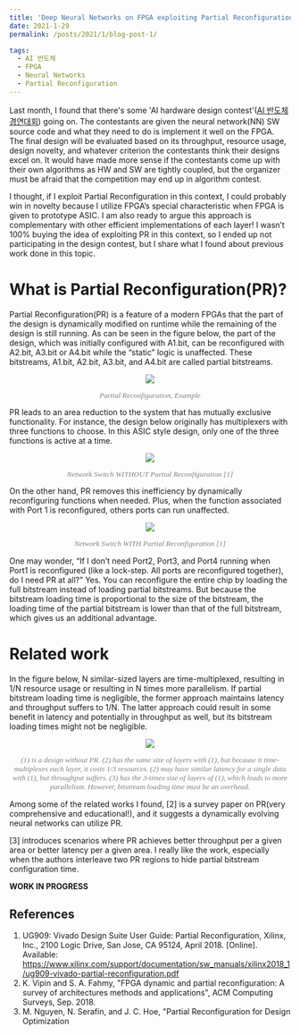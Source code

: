 ```yaml
---
title: 'Deep Neural Networks on FPGA exploiting Partial Reconfiguration'
date: 2021-1-29
permalink: /posts/2021/1/blog-post-1/

tags:
  - AI 반도체
  - FPGA
  - Neural Networks
  - Partial Reconfiguration
---
```


Last month, I found that there's some 'AI hardware design contest'([AI 반도체 경연대회](https://view.asiae.co.kr/article/2020111611412444851)) going on. The contestants are given the neural network(NN) SW source code and what they need to do is implement it well on the FPGA. The final design will be evaluated based on its throughput, resource usage, design novelty, and whatever criterion the contestants think their designs excel on. It would have made more sense if the contestants come up with their own algorithms as HW and SW are tightly coupled, but the organizer must be afraid that the competition may end up in algorithm contest. 

I thought, if I exploit Partial Reconfiguration in this context, I could probably win in novelty because I utilize FPGA’s special characteristic when FPGA is given to prototype ASIC. I am also ready to argue this approach is complementary with other efficient implementations of each layer! I wasn’t 100% buying the idea of exploiting PR in this context, so I ended up not participating in the design contest, but I share what I found about previous work done in this topic.

What is Partial Reconfiguration(PR)?
======
Partial Reconfiguration(PR) is a feature of a modern FPGAs that the part of the design is dynamically modified on runtime while the remaining of the design is still running. As can be seen in the figure below, the part of the design, which was initially configured with A1.bit, can be reconfigured with A2.bit, A3.bit or A4.bit while the “static” logic is unaffected. These bitstreams, A1.bit, A2.bit, A3.bit, and A4.bit are called partial bitstreams.
<p align="center"> <img src="https://dj-park.github.io/images/posts_img/pr.png"> </p>
<p style="font-family: times, serif; font-size:10pt; font-style:italic; text-align:center; color:grey; margin-top:1px">
    Partial Reconfiguration, Example
</p>
PR leads to an area reduction to the system that has mutually exclusive functionality. For instance, the design below originally has multiplexers with three functions to choose. In this ASIC style design, only one of the three functions is active at a time.
<p align="center"> <img src="https://dj-park.github.io/images/posts_img/xilinx1.JPG"> </p>
<p style="font-family: times, serif; font-size:10pt; font-style:italic; text-align:center; color:grey">
    Network Switch WITHOUT Partial Reconfiguration [1]
</p>
On the other hand, PR removes this inefficiency by dynamically reconfiguring functions when needed. Plus, when the function associated with Port 1 is reconfigured, others ports can run unaffected.
<p align="center"> <img src="https://dj-park.github.io/images/posts_img/xilinx2.JPG"> </p>
<p style="font-family: times, serif; font-size:10pt; font-style:italic; text-align:center; color:grey">
    Network Switch WITH Partial Reconfiguration [1]
</p>
One may wonder, “If I don’t need Port2, Port3, and Port4 running when Port1 is reconfigured (like a lock-step. All ports are reconfigured together), do I need PR at all?” Yes. You can reconfigure the entire chip by loading the full bitstream instead of loading partial bitstreams. But because the bitstream loading time is proportional to the size of the bitstream, the loading time of the partial bitstream is lower than that of the full bitstream, which gives us an additional advantage. 

Related work
======
In the figure below, N similar-sized layers are time-multiplexed, resulting in 1/N resource usage or resulting in N times more parallelism. If partial bitstream loading time is negligible, the former approach maintains latency and throughput suffers to 1/N. The latter approach could result in some benefit in latency and potentially in throughput as well, but its bitstream loading times might not be negligible.
<p align="center"> <img src="https://dj-park.github.io/images/posts_img/PR_NN_layers.png"> </p>
<p style="font-family: times, serif; font-size:10pt; font-style:italic; text-align:center; color:grey">
    (1) is a design without PR. (2) has the same size of layers with (1), but because it time-multiplexes each layer, it costs 1/3 resources. (2) may have similar latency for a single data with (1), but throughput suffers. (3) has the 3-times size of layers of (1), which leads to more parallelism. However, bitstream loading time must be an overhead.  
</p>

Among some of the related works I found, [2] is a survey paper on PR(very comprehensive and educational!), and it suggests a dynamically evolving neural networks can utilize PR. 

[3] introduces scenarios where PR achieves better throughput per a given area or better latency per a given area. I really like the work, especially when the authors interleave two PR regions to hide partial bitstream configuration time.


**WORK IN PROGRESS**


References
------
1. UG909: Vivado Design Suite User Guide: Partial Reconfiguration, Xilinx, Inc., 2100 Logic Drive, San Jose, CA 95124, April 2018. [Online]. Available: https://www.xilinx.com/support/documentation/sw_manuals/xilinx2018_1/ug909-vivado-partial-reconfiguration.pdf
2. K. Vipin and S. A. Fahmy, "FPGA dynamic and partial reconfiguration: A survey of architectures methods and applications", ACM Computing Surveys, Sep. 2018.
3. M. Nguyen, N. Serafin, and J. C. Hoe, "Partial Reconfiguration for Design Optimization
